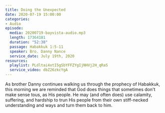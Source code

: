 ```yaml
---
title: Doing the Unexpected
date: 2020-07-19 15:00:00
categories:
- Audio
episode:
  media: 20200719-bayvista-audio.mp3
  length: 17364181
  duration: "52:38"
  passage: Habakkuk 1:5-11
  speaker: Bro. Danny Nance
  service_date: July 19th, 2020
resources:
  playlist: PLdltai4xtI5gSbYFFZYgIjNHVj2H_qRaS
  service_video: dbZ26zkcYgA
---
```

As brother Danny continues walking us through the prophecy of Habakkuk, this morning we are reminded that God does things that sometimes don't make sense tous, as His people.  He may (and often does) use calamity, suffering, and hardship to trun His people from their own stiff-necked understanding and ways and turn them back to him.  